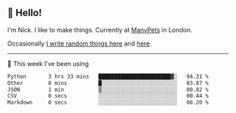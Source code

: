 ## 👋 Hello! 

I'm Nick. I like to make things. Currently at [ManyPets](https://manypets.com) in London.

Occasionally [I write random things here](https://nicksnell.com) and [here](https://twitter.com/nicksnell).

-------

🚀 This week I've been using

<!--START_SECTION:waka-->

```txt
Python       3 hrs 33 mins   ███████████████████████▓░   94.31 %
Other        8 mins          █░░░░░░░░░░░░░░░░░░░░░░░░   03.87 %
JSON         1 min           ▒░░░░░░░░░░░░░░░░░░░░░░░░   00.82 %
CSV          0 secs          ░░░░░░░░░░░░░░░░░░░░░░░░░   00.44 %
Markdown     0 secs          ░░░░░░░░░░░░░░░░░░░░░░░░░   00.20 %
```

<!--END_SECTION:waka-->

